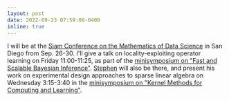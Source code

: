 ```yaml
---
layout: post
date: 2022-09-23 07:59:00-0400
inline: true
---
```


I will be at the [Siam Conference on the Mathematics of Data Science](https://www.siam.org/conferences/cm/conference/mds22) in San Diego from Sep. 26-30. I'll give a talk on locality-exploiting operator learning on Friday 11:00-11:25, as part of the [minisymposium on "Fast and Scalable Bayesian Inference"](https://meetings.siam.org/sess/dsp_programsess.cfm?SESSIONCODE=74852). 
[Stephen](https://stephen-huan.github.io/) will also be there, and present his work on experimental design approaches to sparse linear algebra on Wednesday 3:15-3:40 in the [minisymposium on "Kernel Methods for Computing and Learning"](https://meetings.siam.org/sess/dsp_programsess.cfm?SESSIONCODE=74626).